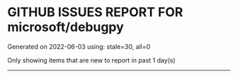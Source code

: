 
# GITHUB ISSUES REPORT FOR microsoft/debugpy


Generated on 2022-06-03 using: stale=30, all=0


Only showing items that are new to report in past 1 day(s)


---
